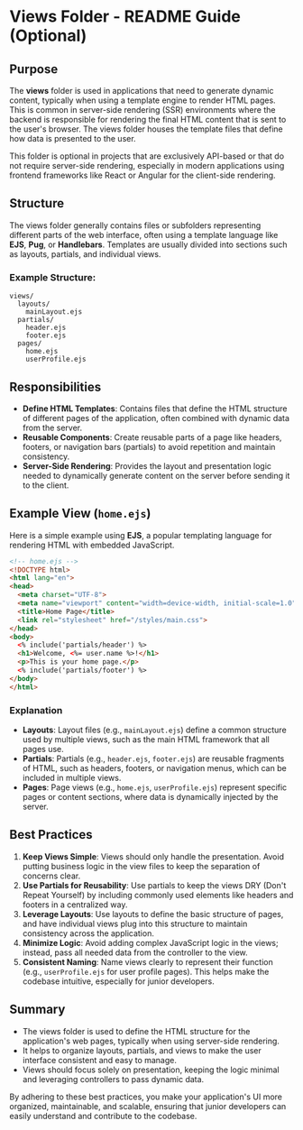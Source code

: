 # Views Folder - README Guide (Optional)

## Purpose
The **views** folder is used in applications that need to generate dynamic content, typically when using a template engine to render HTML pages. This is common in server-side rendering (SSR) environments where the backend is responsible for rendering the final HTML content that is sent to the user's browser. The views folder houses the template files that define how data is presented to the user.

This folder is optional in projects that are exclusively API-based or that do not require server-side rendering, especially in modern applications using frontend frameworks like React or Angular for the client-side rendering.

## Structure
The views folder generally contains files or subfolders representing different parts of the web interface, often using a template language like **EJS**, **Pug**, or **Handlebars**. Templates are usually divided into sections such as layouts, partials, and individual views.

### Example Structure:
```
views/
  layouts/
    mainLayout.ejs
  partials/
    header.ejs
    footer.ejs
  pages/
    home.ejs
    userProfile.ejs
```

## Responsibilities
- **Define HTML Templates**: Contains files that define the HTML structure of different pages of the application, often combined with dynamic data from the server.
- **Reusable Components**: Create reusable parts of a page like headers, footers, or navigation bars (partials) to avoid repetition and maintain consistency.
- **Server-Side Rendering**: Provides the layout and presentation logic needed to dynamically generate content on the server before sending it to the client.

## Example View (`home.ejs`)
Here is a simple example using **EJS**, a popular templating language for rendering HTML with embedded JavaScript.

```html
<!-- home.ejs -->
<!DOCTYPE html>
<html lang="en">
<head>
  <meta charset="UTF-8">
  <meta name="viewport" content="width=device-width, initial-scale=1.0">
  <title>Home Page</title>
  <link rel="stylesheet" href="/styles/main.css">
</head>
<body>
  <% include('partials/header') %>
  <h1>Welcome, <%= user.name %>!</h1>
  <p>This is your home page.</p>
  <% include('partials/footer') %>
</body>
</html>
```

### Explanation
- **Layouts**: Layout files (e.g., `mainLayout.ejs`) define a common structure used by multiple views, such as the main HTML framework that all pages use.
- **Partials**: Partials (e.g., `header.ejs`, `footer.ejs`) are reusable fragments of HTML, such as headers, footers, or navigation menus, which can be included in multiple views.
- **Pages**: Page views (e.g., `home.ejs`, `userProfile.ejs`) represent specific pages or content sections, where data is dynamically injected by the server.

## Best Practices
1. **Keep Views Simple**: Views should only handle the presentation. Avoid putting business logic in the view files to keep the separation of concerns clear.
2. **Use Partials for Reusability**: Use partials to keep the views DRY (Don't Repeat Yourself) by including commonly used elements like headers and footers in a centralized way.
3. **Leverage Layouts**: Use layouts to define the basic structure of pages, and have individual views plug into this structure to maintain consistency across the application.
4. **Minimize Logic**: Avoid adding complex JavaScript logic in the views; instead, pass all needed data from the controller to the view.
5. **Consistent Naming**: Name views clearly to represent their function (e.g., `userProfile.ejs` for user profile pages). This helps make the codebase intuitive, especially for junior developers.

## Summary
- The views folder is used to define the HTML structure for the application's web pages, typically when using server-side rendering.
- It helps to organize layouts, partials, and views to make the user interface consistent and easy to manage.
- Views should focus solely on presentation, keeping the logic minimal and leveraging controllers to pass dynamic data.

By adhering to these best practices, you make your application's UI more organized, maintainable, and scalable, ensuring that junior developers can easily understand and contribute to the codebase.

